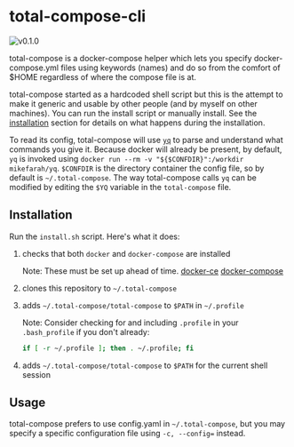 # total-compose-cli

![v0.1.0](https://img.shields.io/badge/version-0.1.0-orange)

total-compose is a docker-compose helper which lets you specify docker-compose.yml files using
keywords (names) and do so from the comfort of $HOME regardless of where the compose file
is at. 

total-compose started as a hardcoded shell script but this is the attempt to make it generic and
usable by other people (and by myself on other machines). You can run the install script or
manually install. See the [installation](#installation) section for details on what happens during
the installation.

To read its config, total-compose will use [`yq`](http://mikefarah.github.io/yq/)
to parse and understand what commands you give it. Because docker will already be present, 
by default, `yq` is invoked using `docker run --rm -v "${$CONFDIR}":/workdir mikefarah/yq`.
`$CONFDIR` is the directory container the config file, so by default is `~/.total-compose`.
The way total-compose calls `yq` can be modified by editing the `$YQ` variable in the 
`total-compose` file.

## Installation

Run the `install.sh` script. Here's what it does:

1. checks that both `docker` and `docker-compose` are installed

	Note: These must be set up ahead of time.
	[docker-ce](https://docs.docker.com/engine/install/) 
	[docker-compose](https://docs.docker.com/compose/install/)

2. clones this repository to `~/.total-compose`
3. adds `~/.total-compose/total-compose` to `$PATH` in `~/.profile`

	Note: Consider checking for and including `.profile` in your `.bash_profile` if you don't already:

	```bash
	if [ -r ~/.profile ]; then . ~/.profile; fi
	```

4. adds `~/.total-compose/total-compose` to `$PATH` for the current shell session

## Usage

total-compose prefers to use config.yaml in `~/.total-compose`, but you may specify 
a specific configuration file using `-c, --config=` instead.
